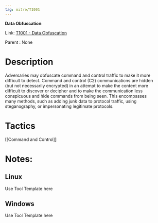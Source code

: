 ```yaml
---
tag: mitre/T1001
---
```


**Data Obfuscation**

Link: [T1001 - Data Obfuscation](https://attack.mitre.org/techniques/T1001)

Parent : None


# Description

Adversaries may obfuscate command and control traffic to make it more difficult to detect. Command and control (C2) communications are hidden (but not necessarily encrypted) in an attempt to make the content more difficult to discover or decipher and to make the communication less conspicuous and hide commands from being seen. This encompasses many methods, such as adding junk data to protocol traffic, using steganography, or impersonating legitimate protocols. 

# Tactics


[[Command and Control]]


# Notes:

## Linux

Use Tool Template here

## Windows

Use Tool Template here
